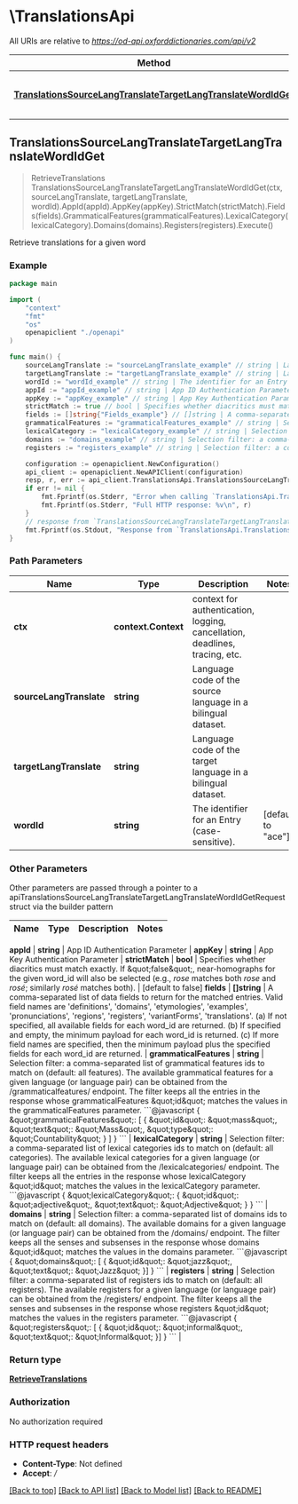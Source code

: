 # \TranslationsApi

All URIs are relative to *https://od-api.oxforddictionaries.com/api/v2*

Method | HTTP request | Description
------------- | ------------- | -------------
[**TranslationsSourceLangTranslateTargetLangTranslateWordIdGet**](TranslationsApi.md#TranslationsSourceLangTranslateTargetLangTranslateWordIdGet) | **Get** /translations/{source_lang_translate}/{target_lang_translate}/{word_id} | Retrieve translations for a given word



## TranslationsSourceLangTranslateTargetLangTranslateWordIdGet

> RetrieveTranslations TranslationsSourceLangTranslateTargetLangTranslateWordIdGet(ctx, sourceLangTranslate, targetLangTranslate, wordId).AppId(appId).AppKey(appKey).StrictMatch(strictMatch).Fields(fields).GrammaticalFeatures(grammaticalFeatures).LexicalCategory(lexicalCategory).Domains(domains).Registers(registers).Execute()

Retrieve translations for a given word



### Example

```go
package main

import (
    "context"
    "fmt"
    "os"
    openapiclient "./openapi"
)

func main() {
    sourceLangTranslate := "sourceLangTranslate_example" // string | Language code of the source language in a bilingual dataset.
    targetLangTranslate := "targetLangTranslate_example" // string | Language code of the target language in a bilingual dataset.
    wordId := "wordId_example" // string | The identifier for an Entry (case-sensitive). (default to "ace")
    appId := "appId_example" // string | App ID Authentication Parameter
    appKey := "appKey_example" // string | App Key Authentication Parameter
    strictMatch := true // bool | Specifies whether diacritics must match exactly. If \"false\", near-homographs for the given word_id will also be selected (e.g., *rose* matches both *rose* and *rosé*; similarly *rosé* matches both). (optional) (default to false)
    fields := []string{"Fields_example"} // []string | A comma-separated list of data fields to return for the matched entries. Valid field names are 'definitions', 'domains', 'etymologies', 'examples', 'pronunciations', 'regions', 'registers', 'variantForms', 'translations'. (a) If not specified, all available fields for each word_id are returned. (b) If specified and empty, the minimum payload for each word_id is returned. (c) If more field names are specified, then the minimum payload plus the specified fields for each word_id are returned.  (optional)
    grammaticalFeatures := "grammaticalFeatures_example" // string | Selection filter: a comma-separated list of grammatical features ids to match on (default: all features). The available grammatical features for a given language (or language pair) can be obtained from the /grammaticalfeatures/ endpoint.  The filter keeps all the entries in the response whose grammaticalFeatures \"id\" matches the values in the grammaticalFeatures parameter. ```@javascript {   \"grammaticalFeatures\": [                           {                               \"id\": \"mass\",                               \"text\": \"Mass\",                               \"type\": \"Countability\"                           }                       ] } ```  (optional)
    lexicalCategory := "lexicalCategory_example" // string | Selection filter: a comma-separated list of lexical categories ids to match on (default: all categories). The available lexical categories for a given language (or language pair) can be obtained from the /lexicalcategories/ endpoint.  The filter keeps all the entries in the response whose lexicalCategory \"id\" matches the values in the lexicalCategory parameter. ```@javascript {   \"lexicalCategory\": {                   \"id\": \"adjective\",                   \"text\": \"Adjective\"               } } ```  (optional)
    domains := "domains_example" // string | Selection filter: a comma-separated list of domains ids to match on (default: all domains). The available domains for a given language (or language pair) can be obtained from the /domains/ endpoint.  The filter keeps all the senses and subsenses in the response whose domains \"id\" matches the values in the domains parameter.  ```@javascript {   \"domains\": [     {       \"id\": \"jazz\",       \"text\": \"Jazz\"      }] } ```  (optional)
    registers := "registers_example" // string | Selection filter: a comma-separated list of registers ids to match on (default: all registers). The available registers for a given language (or language pair) can be obtained from the /registers/ endpoint.  The filter keeps all the senses and subsenses in the response whose registers \"id\" matches the values in the registers parameter.  ```@javascript {   \"registers\": [     {       \"id\": \"informal\",       \"text\": \"Informal\"      }] } ```  (optional)

    configuration := openapiclient.NewConfiguration()
    api_client := openapiclient.NewAPIClient(configuration)
    resp, r, err := api_client.TranslationsApi.TranslationsSourceLangTranslateTargetLangTranslateWordIdGet(context.Background(), sourceLangTranslate, targetLangTranslate, wordId).AppId(appId).AppKey(appKey).StrictMatch(strictMatch).Fields(fields).GrammaticalFeatures(grammaticalFeatures).LexicalCategory(lexicalCategory).Domains(domains).Registers(registers).Execute()
    if err != nil {
        fmt.Fprintf(os.Stderr, "Error when calling `TranslationsApi.TranslationsSourceLangTranslateTargetLangTranslateWordIdGet``: %v\n", err)
        fmt.Fprintf(os.Stderr, "Full HTTP response: %v\n", r)
    }
    // response from `TranslationsSourceLangTranslateTargetLangTranslateWordIdGet`: RetrieveTranslations
    fmt.Fprintf(os.Stdout, "Response from `TranslationsApi.TranslationsSourceLangTranslateTargetLangTranslateWordIdGet`: %v\n", resp)
}
```

### Path Parameters


Name | Type | Description  | Notes
------------- | ------------- | ------------- | -------------
**ctx** | **context.Context** | context for authentication, logging, cancellation, deadlines, tracing, etc.
**sourceLangTranslate** | **string** | Language code of the source language in a bilingual dataset. | 
**targetLangTranslate** | **string** | Language code of the target language in a bilingual dataset. | 
**wordId** | **string** | The identifier for an Entry (case-sensitive). | [default to &quot;ace&quot;]

### Other Parameters

Other parameters are passed through a pointer to a apiTranslationsSourceLangTranslateTargetLangTranslateWordIdGetRequest struct via the builder pattern


Name | Type | Description  | Notes
------------- | ------------- | ------------- | -------------



 **appId** | **string** | App ID Authentication Parameter | 
 **appKey** | **string** | App Key Authentication Parameter | 
 **strictMatch** | **bool** | Specifies whether diacritics must match exactly. If \&quot;false\&quot;, near-homographs for the given word_id will also be selected (e.g., *rose* matches both *rose* and *rosé*; similarly *rosé* matches both). | [default to false]
 **fields** | **[]string** | A comma-separated list of data fields to return for the matched entries. Valid field names are &#39;definitions&#39;, &#39;domains&#39;, &#39;etymologies&#39;, &#39;examples&#39;, &#39;pronunciations&#39;, &#39;regions&#39;, &#39;registers&#39;, &#39;variantForms&#39;, &#39;translations&#39;. (a) If not specified, all available fields for each word_id are returned. (b) If specified and empty, the minimum payload for each word_id is returned. (c) If more field names are specified, then the minimum payload plus the specified fields for each word_id are returned.  | 
 **grammaticalFeatures** | **string** | Selection filter: a comma-separated list of grammatical features ids to match on (default: all features). The available grammatical features for a given language (or language pair) can be obtained from the /grammaticalfeatures/ endpoint.  The filter keeps all the entries in the response whose grammaticalFeatures \&quot;id\&quot; matches the values in the grammaticalFeatures parameter. &#x60;&#x60;&#x60;@javascript {   \&quot;grammaticalFeatures\&quot;: [                           {                               \&quot;id\&quot;: \&quot;mass\&quot;,                               \&quot;text\&quot;: \&quot;Mass\&quot;,                               \&quot;type\&quot;: \&quot;Countability\&quot;                           }                       ] } &#x60;&#x60;&#x60;  | 
 **lexicalCategory** | **string** | Selection filter: a comma-separated list of lexical categories ids to match on (default: all categories). The available lexical categories for a given language (or language pair) can be obtained from the /lexicalcategories/ endpoint.  The filter keeps all the entries in the response whose lexicalCategory \&quot;id\&quot; matches the values in the lexicalCategory parameter. &#x60;&#x60;&#x60;@javascript {   \&quot;lexicalCategory\&quot;: {                   \&quot;id\&quot;: \&quot;adjective\&quot;,                   \&quot;text\&quot;: \&quot;Adjective\&quot;               } } &#x60;&#x60;&#x60;  | 
 **domains** | **string** | Selection filter: a comma-separated list of domains ids to match on (default: all domains). The available domains for a given language (or language pair) can be obtained from the /domains/ endpoint.  The filter keeps all the senses and subsenses in the response whose domains \&quot;id\&quot; matches the values in the domains parameter.  &#x60;&#x60;&#x60;@javascript {   \&quot;domains\&quot;: [     {       \&quot;id\&quot;: \&quot;jazz\&quot;,       \&quot;text\&quot;: \&quot;Jazz\&quot;      }] } &#x60;&#x60;&#x60;  | 
 **registers** | **string** | Selection filter: a comma-separated list of registers ids to match on (default: all registers). The available registers for a given language (or language pair) can be obtained from the /registers/ endpoint.  The filter keeps all the senses and subsenses in the response whose registers \&quot;id\&quot; matches the values in the registers parameter.  &#x60;&#x60;&#x60;@javascript {   \&quot;registers\&quot;: [     {       \&quot;id\&quot;: \&quot;informal\&quot;,       \&quot;text\&quot;: \&quot;Informal\&quot;      }] } &#x60;&#x60;&#x60;  | 

### Return type

[**RetrieveTranslations**](RetrieveTranslations.md)

### Authorization

No authorization required

### HTTP request headers

- **Content-Type**: Not defined
- **Accept**: */*

[[Back to top]](#) [[Back to API list]](../README.md#documentation-for-api-endpoints)
[[Back to Model list]](../README.md#documentation-for-models)
[[Back to README]](../README.md)

